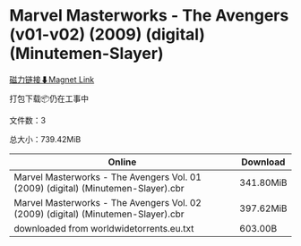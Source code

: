 # Marvel Masterworks - The Avengers (v01-v02) (2009) (digital) (Minutemen-Slayer)

[磁力链接⬇Magnet Link](magnet:?xt=urn:btih:0ba21ec3b4cf90f53024e80b926c624b55d90be5&dn=Marvel%20Masterworks%20-%20The%20Avengers%20%28v01-v02%29%20%282009%29%20%28digital%29%20%28Minutemen-Slayer%29)

打包下载📦仍在工事中

文件数：3

总大小：739.42MiB

Online | Download
--- | ---
Marvel Masterworks - The Avengers Vol. 01 (2009) (digital) (Minutemen-Slayer).cbr | 341.80MiB
Marvel Masterworks - The Avengers Vol. 02 (2009) (digital) (Minutemen-Slayer).cbr | 397.62MiB
downloaded from worldwidetorrents.eu.txt | 603.00B